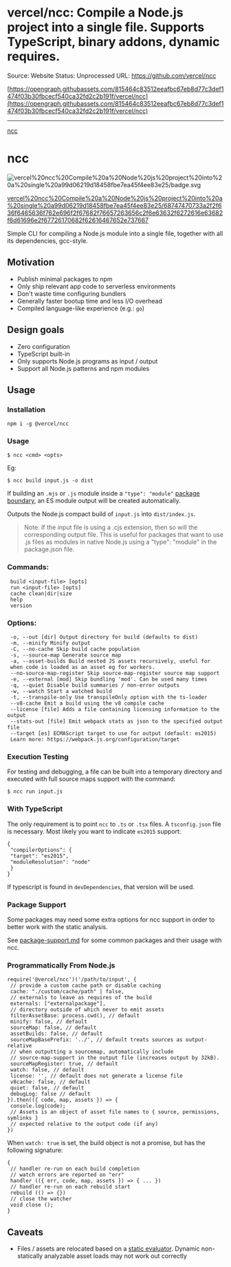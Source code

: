 # vercel/ncc: Compile a Node.js project into a single file. Supports TypeScript, binary addons, dynamic requires.

Source: Website
Status: Unprocessed
URL: https://github.com/vercel/ncc

[https://opengraph.githubassets.com/815464c83512eeafbc67eb8d77c3def1474f03b30fbcecf540ca32fd2c2b191f/vercel/ncc](https://opengraph.githubassets.com/815464c83512eeafbc67eb8d77c3def1474f03b30fbcecf540ca32fd2c2b191f/vercel/ncc)

---

[ncc](vercel%20ncc%20Compile%20a%20Node%20js%20project%20into%20a%20single%20a99d06219d18458fbe7ea45f4ee83e25/ncc)

# ncc

![vercel%20ncc%20Compile%20a%20Node%20js%20project%20into%20a%20single%20a99d06219d18458fbe7ea45f4ee83e25/badge.svg](vercel%20ncc%20Compile%20a%20Node%20js%20project%20into%20a%20single%20a99d06219d18458fbe7ea45f4ee83e25/badge.svg)

[vercel%20ncc%20Compile%20a%20Node%20js%20project%20into%20a%20single%20a99d06219d18458fbe7ea45f4ee83e25/68747470733a2f2f636f6465636f762e696f2f67682f76657263656c2f6e63632f6272616e63682f6d61696e2f67726170682f62616467652e737667](vercel%20ncc%20Compile%20a%20Node%20js%20project%20into%20a%20single%20a99d06219d18458fbe7ea45f4ee83e25/68747470733a2f2f636f6465636f762e696f2f67682f76657263656c2f6e63632f6272616e63682f6d61696e2f67726170682f62616467652e737667)

Simple CLI for compiling a Node.js module into a single file, together with all its dependencies, gcc-style.

## Motivation

- Publish minimal packages to npm
- Only ship relevant app code to serverless environments
- Don't waste time configuring bundlers
- Generally faster bootup time and less I/O overhead
- Compiled language-like experience (e.g.: `go`)

## Design goals

- Zero configuration
- TypeScript built-in
- Only supports Node.js programs as input / output
- Support all Node.js patterns and npm modules

## Usage

### Installation

```
npm i -g @vercel/ncc
```

### Usage

```
$ ncc <cmd> <opts>
```

Eg:

```
$ ncc build input.js -o dist
```

If building an `.mjs` or `.js` module inside a `"type": "module"` [package boundary](https://nodejs.org/dist/latest-v16.x/docs/api/packages.html#packages_package_json_and_file_extensions), an ES module output will be created automatically.

Outputs the Node.js compact build of `input.js` into `dist/index.js`.

> Note: If the input file is using a .cjs extension, then so will the corresponding output file. This is useful for packages that want to use .js files as modules in native Node.js using a "type": "module" in the package.json file.
> 

### Commands:

```
 build <input-file> [opts]
 run <input-file> [opts]
 cache clean|dir|size
 help
 version

```

### Options:

```
 -o, --out [dir] Output directory for build (defaults to dist)
 -m, --minify Minify output
 -C, --no-cache Skip build cache population
 -s, --source-map Generate source map
 -a, --asset-builds Build nested JS assets recursively, useful for
 when code is loaded as an asset eg for workers.
 --no-source-map-register Skip source-map-register source map support
 -e, --external [mod] Skip bundling 'mod'. Can be used many times
 -q, --quiet Disable build summaries / non-error outputs
 -w, --watch Start a watched build
 -t, --transpile-only Use transpileOnly option with the ts-loader
 --v8-cache Emit a build using the v8 compile cache
 --license [file] Adds a file containing licensing information to the output
 --stats-out [file] Emit webpack stats as json to the specified output file
 --target [es] ECMAScript target to use for output (default: es2015)
 Learn more: https://webpack.js.org/configuration/target

```

### Execution Testing

For testing and debugging, a file can be built into a temporary directory and executed with full source maps support with the command:

```
$ ncc run input.js
```

### With TypeScript

The only requirement is to point `ncc` to `.ts` or `.tsx` files. A `tsconfig.json` file is necessary. Most likely you want to indicate `es2015` support:

```
{
 "compilerOptions": {
 "target": "es2015",
 "moduleResolution": "node"
 }
}
```

If typescript is found in `devDependencies`, that version will be used.

### Package Support

Some packages may need some extra options for ncc support in order to better work with the static analysis.

See [package-support.md](https://github.com/vercel/ncc/blob/main/package-support.md) for some common packages and their usage with ncc.

### Programmatically From Node.js

```
require('@vercel/ncc')('/path/to/input', {
 // provide a custom cache path or disable caching
 cache: "./custom/cache/path" | false,
 // externals to leave as requires of the build
 externals: ["externalpackage"],
 // directory outside of which never to emit assets
 filterAssetBase: process.cwd(), // default
 minify: false, // default
 sourceMap: false, // default
 assetBuilds: false, // default
 sourceMapBasePrefix: '../', // default treats sources as output-relative
 // when outputting a sourcemap, automatically include
 // source-map-support in the output file (increases output by 32kB).
 sourceMapRegister: true, // default
 watch: false, // default
 license: '', // default does not generate a license file
 v8cache: false, // default
 quiet: false, // default
 debugLog: false // default
}).then(({ code, map, assets }) => {
 console.log(code);
 // Assets is an object of asset file names to { source, permissions, symlinks }
 // expected relative to the output code (if any)
})
```

When `watch: true` is set, the build object is not a promise, but has the following signature:

```
{
 // handler re-run on each build completion
 // watch errors are reported on "err"
 handler (({ err, code, map, assets }) => { ... })
 // handler re-run on each rebuild start
 rebuild (() => {})
 // close the watcher
 void close ();
}
```

## Caveats

- Files / assets are relocated based on a [static evaluator](https://github.com/zeit/webpack-asset-relocator-loader#how-it-works). Dynamic non-statically analyzable asset loads may not work out correctly
